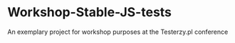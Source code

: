 # Workshop-Stable-JS-tests
An exemplary project for workshop purposes at the Testerzy.pl conference
